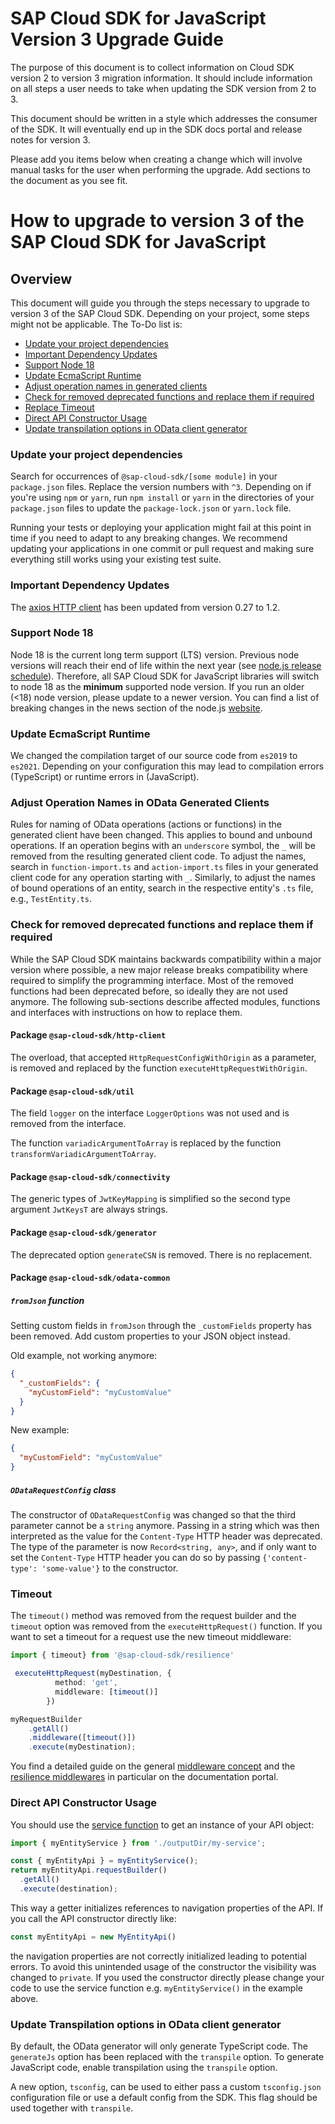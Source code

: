 # SAP Cloud SDK for JavaScript Version 3 Upgrade Guide

The purpose of this document is to collect information on Cloud SDK version 2 to version 3 migration information.
It should include information on all steps a user needs to take when updating the SDK version from 2 to 3.

This document should be written in a style which addresses the consumer of the SDK.
It will eventually end up in the SDK docs portal and release notes for version 3.

Please add you items below when creating a change which will involve manual tasks for the user when performing the upgrade.
Add sections to the document as you see fit.

<!-- Everything below this line should be written in the style of enduser documentation. If you need to add hints for SDK developers, to that above. -->

# How to upgrade to version 3 of the SAP Cloud SDK for JavaScript

## Overview

This document will guide you through the steps necessary to upgrade to version 3 of the SAP Cloud SDK. Depending on your project, some steps might not be applicable. The To-Do list is:

- [Update your project dependencies](#update-your-project-dependencies)
- [Important Dependency Updates](#important-dependency-updates)
- [Support Node 18](#support-node-18)
- [Update EcmaScript Runtime](#update-ecmascript-runtime)
- [Adjust operation names in generated clients](#adjust-operation-names-in-odata-generated-clients)
- [Check for removed deprecated functions and replace them if required](#check-for-removed-deprecated-functions-and-replace-them-if-required)
- [Replace Timeout](#timeout)
- [Direct API Constructor Usage](#direct-api-constructor-usage)
- [Update transpilation options in OData client generator](#update-transpilation-options-in-odata-client-generator)

### Update your project dependencies

Search for occurrences of `@sap-cloud-sdk/[some module]` in your `package.json` files.
Replace the version numbers with `^3`.
Depending on if you're using `npm` or `yarn`, run `npm install` or `yarn` in the directories of your `package.json` files to update the `package-lock.json` or `yarn.lock` file.

Running your tests or deploying your application might fail at this point in time if you need to adapt to any breaking changes.
We recommend updating your applications in one commit or pull request and making sure everything still works using your existing test suite.

### Important Dependency Updates

The [axios HTTP client](https://github.com/axios/axios) has been updated from version 0.27 to 1.2.

### Support Node 18
Node 18 is the current long term support (LTS) version. 
Previous node versions will reach their end of life within the next year (see [node.js release schedule](https://github.com/nodejs/Release#release-schedule)). 
Therefore, all SAP Cloud SDK for JavaScript libraries will switch to node 18 as the **minimum** supported node version.
If you run an older (<18) node version, please update to a newer version.
You can find a list of breaking changes in the news section of the node.js [website](https://nodejs.org/en/blog/).

### Update EcmaScript Runtime

We changed the compilation target of our source code from `es2019` to `es2021`.
Depending on your configuration this may lead to compilation errors (TypeScript) or runtime errors in (JavaScript).

### Adjust Operation Names in OData Generated Clients

Rules for naming of OData operations (actions or functions) in the generated client have been changed.
This applies to bound and unbound operations.
If an operation begins with an `underscore` symbol, the `_` will be removed from the resulting generated client code.
To adjust the names, search in `function-import.ts` and `action-import.ts` files in your generated client code for any operation starting with `_`.
Similarly, to adjust the names of bound operations of an entity, search in the respective entity's `.ts` file, e.g., `TestEntity.ts`.

### Check for removed deprecated functions and replace them if required

While the SAP Cloud SDK maintains backwards compatibility within a major version where possible, a new major release breaks compatibility where required to simplify the programming interface.
Most of the removed functions had been deprecated before, so ideally they are not used anymore.
The following sub-sections describe affected modules, functions and interfaces with instructions on how to replace them.

#### Package `@sap-cloud-sdk/http-client`

The overload, that accepted `HttpRequestConfigWithOrigin` as a parameter, is removed and replaced by the function `executeHttpRequestWithOrigin`.

#### Package `@sap-cloud-sdk/util`

The field `logger` on the interface `LoggerOptions` was not used and is removed from the interface.

The function `variadicArgumentToArray` is replaced by the function `transformVariadicArgumentToArray`.

#### Package `@sap-cloud-sdk/connectivity`

The generic types of `JwtKeyMapping` is simplified so the second type argument `JwtKeysT` are always strings.

#### Package `@sap-cloud-sdk/generator`

The deprecated option `generateCSN` is removed. There is no replacement.

#### Package `@sap-cloud-sdk/odata-common`

##### `fromJson` function

Setting custom fields in `fromJson` through the `_customFields` property has been removed.
Add custom properties to your JSON object instead.

Old example, not working anymore:
```json
{
  "_customFields": {
    "myCustomField": "myCustomValue"
  }
}
```

New example:
```json
{
  "myCustomField": "myCustomValue"
}
```

##### `ODataRequestConfig` class

The constructor of `ODataRequestConfig` was changed so that the third parameter cannot be a `string` anymore.
Passing in a string which was then interpreted as the value for the `Content-Type` HTTP header was deprecated.
The type of the parameter is now `Record<string, any>`, and if only want to set the `Content-Type` HTTP header you can do so by passing `{'content-type': 'some-value'}` to the constructor.

<!-- TODO: This is only meant as an example for sections in the upgrade guide. Improve this section and add new sections as you see fit.

### Generator CLI

The SAP Cloud SDK includes two "generator" cli applications for OData and for OpenAPI clients.
For historic reasons the command-line arguments of both applications were different in cases where this does not make sense.
In version 3, the arguments are aligned and deprecated arguments have been removed.
Please see (insert link here) for the current documentation on the cli arguments.
-->

### Timeout 

The `timeout()` method was removed from the request builder and the `timeout` option was removed from the `executeHttpRequest()` function. 
If you want to set a timeout for a request use the new timeout middleware:

```ts
import { timeout} from '@sap-cloud-sdk/resilience'

 executeHttpRequest(myDestination, {
          method: 'get',          
          middleware: [timeout()]
        })

myRequestBuilder
    .getAll()
    .middleware([timeout()])
    .execute(myDestination);
```

You find a detailed guide on the general [middleware concept](https://sap.github.io/cloud-sdk/docs/js/v3/features/middleware)  and the [resilience middlewares](https://sap.github.io/cloud-sdk/docs/js/v3/guides/resilience) in particular on the documentation portal.



### Direct API Constructor Usage

You should use the [service function](https://sap.github.io/cloud-sdk/docs/js/features/odata/execute-request#general-request-structure) to get an instance of your API object:

```ts
import { myEntityService } from './outputDir/my-service';

const { myEntityApi } = myEntityService();
return myEntityApi.requestBuilder()
  .getAll()  
  .execute(destination);
```

This way a getter initializes references to navigation properties of the API.
If you call the API constructor directly like:

```ts
const myEntityApi = new MyEntityApi()
```

the navigation properties are not correctly initialized leading to potential errors.
To avoid this unintended usage of the constructor the visibility was changed to `private`.
If you used the constructor directly please change your code to use the service function e.g. `myEntityService()` in the example above.

### Update Transpilation options in OData client generator

By default, the OData generator will only generate TypeScript code.
The `generateJs` option has been replaced with the `transpile` option.
To generate JavaScript code, enable transpilation using the `transpile` option.

A new option, `tsconfig`, can be used to either pass a custom `tsconfig.json` configuration file or use a default config from the SDK.
This flag should be used together with `transpile`. 